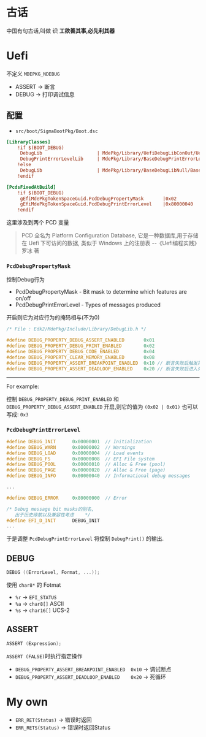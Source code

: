 # 古话

中国有句古话,叫做 ~~识~~ **工欲善其事,必先利其器**

# Uefi

不定义 `MDEPKG_NDEBUG`

- ASSERT -> 断言
- DEBUG -> 打印调试信息

## 配置

- `src/boot/SigmaBootPkg/Boot.dsc`

```ini
[LibraryClasses]
    !if $(BOOT_DEBUG)
     DebugLib                    | MdePkg/Library/UefiDebugLibConOut/UefiDebugLibConOut.inf
     DebugPrintErrorLevelLib     | MdePkg/Library/BaseDebugPrintErrorLevelLib/BaseDebugPrintErrorLevelLib.inf
    !else
     DebugLib                    | MdePkg/Library/BaseDebugLibNull/BaseDebugLibNull.inf
    !endif

[PcdsFixedAtBuild]
    !if $(BOOT_DEBUG)
     gEfiMdePkgTokenSpaceGuid.PcdDebugPropertyMask       |0x02
     gEfiMdePkgTokenSpaceGuid.PcdDebugPrintErrorLevel    |0x80000040
    !endif
```

这里涉及到两个 PCD 变量

> PCD 全名为 Platform Configuration Database, 它是一种数据库,用于存储在 Uefi 下可访问的数据,
> 类似于 Windows 上的注册表                                --《Uefi编程实践》 罗冰 著

### `PcdDebugPropertyMask`

控制Debug行为

* PcdDebugPropertyMask - Bit mask to determine which features are on/off
* PcdDebugPrintErrorLevel - Types of messages produced

开启则它为对应行为的掩码相与(不为0)

```c++
/* File : Edk2/MdePkg/Include/Library/DebugLib.h */

#define DEBUG_PROPERTY_DEBUG_ASSERT_ENABLED       0x01
#define DEBUG_PROPERTY_DEBUG_PRINT_ENABLED        0x02
#define DEBUG_PROPERTY_DEBUG_CODE_ENABLED         0x04
#define DEBUG_PROPERTY_CLEAR_MEMORY_ENABLED       0x08
#define DEBUG_PROPERTY_ASSERT_BREAKPOINT_ENABLED  0x10 // 断言失败后触发第3号异常 (#BP)
#define DEBUG_PROPERTY_ASSERT_DEADLOOP_ENABLED    0x20 // 断言失败后进入死循环, 实际断点优先
```

---

For example:

控制 `DEBUG_PROPERTY_DEBUG_PRINT_ENABLED` 和 `DEBUG_PROPERTY_DEBUG_ASSERT_ENABLED` 开启,则它的值为 `(0x02 | 0x01)` 也可以写成: `0x3`

### `PcdDebugPrintErrorLevel`

```c++
#define DEBUG_INIT      0x00000001  // Initialization
#define DEBUG_WARN      0x00000002  // Warnings
#define DEBUG_LOAD      0x00000004  // Load events
#define DEBUG_FS        0x00000008  // EFI File system
#define DEBUG_POOL      0x00000010  // Alloc & Free (pool)
#define DEBUG_PAGE      0x00000020  // Alloc & Free (page)
#define DEBUG_INFO      0x00000040  // Informational debug messages

...

#define DEBUG_ERROR     0x80000000  // Error

/* Debug message bit masks的别名,
   出于历史缘故以及兼容性考虑    */
#define EFI_D_INIT      DEBUG_INIT
...

```

于是调整 `PcdDebugPrintErrorLevel` 将控制 `DebugPrint()` 的输出.

## DEBUG

```c++
DEBUG ((ErrorLevel, Format, ...));
```

使用 `char8*` 的 Fotmat

- `%r` -> `EFI_STATUS`
- `%a` -> `char8[]` ASCII
- `%s` -> `char16[]` UCS-2

## ASSERT

```c++
ASSERT (Expression);
```

`ASSERT (FALSE)`时执行指定操作

- `DEBUG_PROPERTY_ASSERT_BREAKPOINT_ENABLED  0x10` -> 调试断点
- `DEBUG_PROPERTY_ASSERT_DEADLOOP_ENABLED    0x20` -> 死循环

# My own

- `ERR_RET(Status)` -> 错误时返回
- `ERR_RETS(Status)` -> 错误时返回Status

